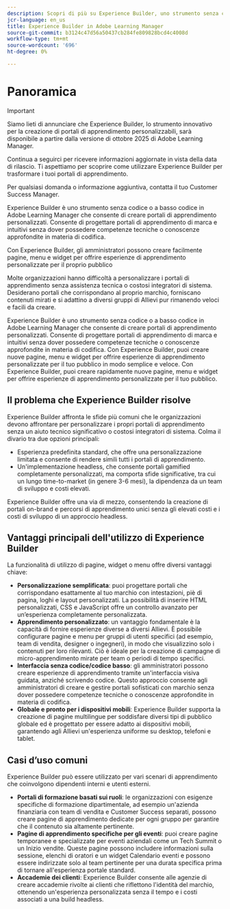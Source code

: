 ```yaml
---
description: Scopri di più su Experience Builder, uno strumento senza codice o a basso codice disponibile in Adobe Learning Manager che consente agli amministratori di progettare e pubblicare pagine con marchio e facili da usare senza competenze tecniche.
jcr-language: en_us
title: Experience Builder in Adobe Learning Manager
source-git-commit: b3124c47d56a50437cb284fe809828bcd4c4008d
workflow-type: tm+mt
source-wordcount: '696'
ht-degree: 0%

---
```



# Panoramica

>[!IMPORTANT]
>
>Siamo lieti di annunciare che Experience Builder, lo strumento innovativo per la creazione di portali di apprendimento personalizzabili, sarà disponibile a partire dalla versione di ottobre 2025 di Adobe Learning Manager.
>
>Continua a seguirci per ricevere informazioni aggiornate in vista della data di rilascio. Ti aspettiamo per scoprire come utilizzare Experience Builder per trasformare i tuoi portali di apprendimento.
>
>Per qualsiasi domanda o informazione aggiuntiva, contatta il tuo Customer Success Manager.

Experience Builder è uno strumento senza codice o a basso codice in Adobe Learning Manager che consente di creare portali di apprendimento personalizzati. Consente di progettare portali di apprendimento di marca e intuitivi senza dover possedere competenze tecniche o conoscenze approfondite in materia di codifica.

Con Experience Builder, gli amministratori possono creare facilmente pagine, menu e widget per offrire esperienze di apprendimento personalizzate per il proprio pubblico

Molte organizzazioni hanno difficoltà a personalizzare i portali di apprendimento senza assistenza tecnica o costosi integratori di sistema. Desiderano portali che corrispondano al proprio marchio, forniscano contenuti mirati e si adattino a diversi gruppi di Allievi pur rimanendo veloci e facili da creare.

Experience Builder è uno strumento senza codice o a basso codice in Adobe Learning Manager che consente di creare portali di apprendimento personalizzati. Consente di progettare portali di apprendimento di marca e intuitivi senza dover possedere competenze tecniche o conoscenze approfondite in materia di codifica.
Con Experience Builder, puoi creare nuove pagine, menu e widget per offrire esperienze di apprendimento personalizzate per il tuo pubblico in modo semplice e veloce. Con Experience Builder, puoi creare rapidamente nuove pagine, menu e widget per offrire esperienze di apprendimento personalizzate per il tuo pubblico.

## Il problema che Experience Builder risolve

Experience Builder affronta le sfide più comuni che le organizzazioni devono affrontare per personalizzare i propri portali di apprendimento senza un aiuto tecnico significativo o costosi integratori di sistema. Colma il divario tra due opzioni principali:

* Esperienza predefinita standard, che offre una personalizzazione limitata e consente di rendere simili tutti i portali di apprendimento.
* Un&#39;implementazione headless, che consente portali gamified completamente personalizzati, ma comporta sfide significative, tra cui un lungo time-to-market (in genere 3-6 mesi), la dipendenza da un team di sviluppo e costi elevati.

Experience Builder offre una via di mezzo, consentendo la creazione di portali on-brand e percorsi di apprendimento unici senza gli elevati costi e i costi di sviluppo di un approccio headless.

## Vantaggi principali dell&#39;utilizzo di Experience Builder

La funzionalità di utilizzo di pagine, widget o menu offre diversi vantaggi chiave:

* **Personalizzazione semplificata**: puoi progettare portali che corrispondano esattamente al tuo marchio con intestazioni, piè di pagina, loghi e layout personalizzati. La possibilità di inserire HTML personalizzati, CSS e JavaScript offre un controllo avanzato per un’esperienza completamente personalizzata.
* **Apprendimento personalizzato**: un vantaggio fondamentale è la capacità di fornire esperienze diverse a diversi Allievi. È possibile configurare pagine e menu per gruppi di utenti specifici (ad esempio, team di vendita, designer o ingegneri), in modo che visualizzino solo i contenuti per loro rilevanti. Ciò è ideale per la creazione di campagne di micro-apprendimento mirate per team o periodi di tempo specifici.
* **Interfaccia senza codice/codice basso**: gli amministratori possono creare esperienze di apprendimento tramite un&#39;interfaccia visiva guidata, anziché scrivendo codice. Questo approccio consente agli amministratori di creare e gestire portali sofisticati con marchio senza dover possedere competenze tecniche o conoscenze approfondite in materia di codifica.
* **Globale e pronto per i dispositivi mobili**: Experience Builder supporta la creazione di pagine multilingue per soddisfare diversi tipi di pubblico globale ed è progettato per essere adatto ai dispositivi mobili, garantendo agli Allievi un&#39;esperienza uniforme su desktop, telefoni e tablet.

## Casi d’uso comuni

Experience Builder può essere utilizzato per vari scenari di apprendimento che coinvolgono dipendenti interni e utenti esterni.

* **Portali di formazione basati sui ruoli**: le organizzazioni con esigenze specifiche di formazione dipartimentale, ad esempio un&#39;azienda finanziaria con team di vendita e Customer Success separati, possono creare pagine di apprendimento dedicate per ogni gruppo per garantire che il contenuto sia altamente pertinente.
* **Pagine di apprendimento specifiche per gli eventi**: puoi creare pagine temporanee e specializzate per eventi aziendali come un Tech Summit o un Inizio vendite. Queste pagine possono includere informazioni sulla sessione, elenchi di oratori e un widget Calendario eventi e possono essere indirizzate solo al team pertinente per una durata specifica prima di tornare all&#39;esperienza portale standard.
* **Accademie dei clienti**: Experience Builder consente alle agenzie di creare accademie rivolte ai clienti che riflettono l&#39;identità del marchio, ottenendo un&#39;esperienza personalizzata senza il tempo e i costi associati a una build headless.
